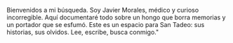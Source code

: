 Bienvenidos a mi búsqueda. Soy Javier Morales, médico y curioso incorregible. Aquí documentaré todo sobre un hongo que borra memorias y un portador que se esfumó. Este es un espacio para San Tadeo: sus historias, sus olvidos. Lee, escribe, busca conmigo."
